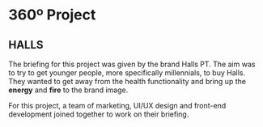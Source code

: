 # 360º Project
## HALLS

The briefing for this project was given by the brand Halls PT. The aim was to try to get younger people, more specifically millennials, to buy Halls. They wanted to get away from the health functionality and bring up the **energy** and **fire** to the brand image.

For this project, a team of marketing, UI/UX design and front-end development joined together to work on their briefing.

